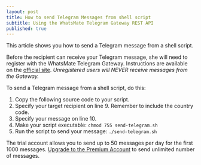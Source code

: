 ```yaml
---
layout: post
title: How to send Telegram Messages from shell script
subtitle: Using the WhatsMate Telegram Gateway REST API
published: true
---
```


This article shows you how to send a Telegram message from a shell script.

Before the recipient can receive your Telegram message, she will need to register with the WhatsMate Telegram Gateway. Instructions are available on the [official site](http://www.whatsmate.net/telegram-gateway-api.html). *Unregistered users will NEVER receive messages from the Gateway.*


To send a Telegram message from a shell script, do this:

1. Copy the following source code to your script.  <script src="https://gist.github.com/whatsmate/c7831b94ff7a97e52f9fe4459e502d2f.js"></script>
2. Specify your target recipient on line 9. Remember to include the country code.
3. Specify your message on line 10.
4. Make your script executable: `chmod 755 send-telegram.sh`
5. Run the script to send your message: `./send-telegram.sh`


The trial account allows you to send up to 50 messages per day for the first 1000 messages. [Upgrade to the Premium Account](http://www.whatsmate.net/telegram-gateway-subscribe.html) to send unlimited number of messages.



<br>
<script async src="//pagead2.googlesyndication.com/pagead/js/adsbygoogle.js"></script>
<ins class="adsbygoogle"
     style="display:inline-block;width:728px;height:90px"
     data-ad-client="ca-pub-7383487179928477"
     data-ad-slot="6959057004"></ins>
<script>
(adsbygoogle = window.adsbygoogle || []).push({});
</script>
<br>

